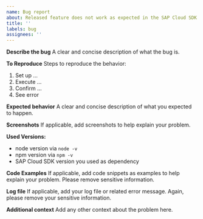 ```yaml
---
name: Bug report
about: Released feature does not work as expected in the SAP Cloud SDK for JavaScript / TypeScript.
title: ''
labels: bug
assignees: ''
---
```


<!-- Please note that this repository is for JavaScript / TypeScript related issues only. If you have a question about the SAP Cloud SDK for Java open a question on StackOverflow: https://stackoverflow.com/questions/tagged/sap-cloud-sdk+java -->

**Describe the bug**
A clear and concise description of what the bug is.

**To Reproduce**
Steps to reproduce the behavior:

1. Set up ...
2. Execute ...
3. Confirm ...
4. See error

**Expected behavior**
A clear and concise description of what you expected to happen.

**Screenshots**
If applicable, add screenshots to help explain your problem.

**Used Versions:**

- node version via `node -v`
- npm version via `npm -v`
- SAP Cloud SDK version you used as dependency

**Code Examples**
If applicable, add code snippets as examples to help explain your problem. Please remove sensitive information.

**Log file**
If applicable, add your log file or related error message. Again, please remove your sensitive information.

**Additional context**
Add any other context about the problem here.

